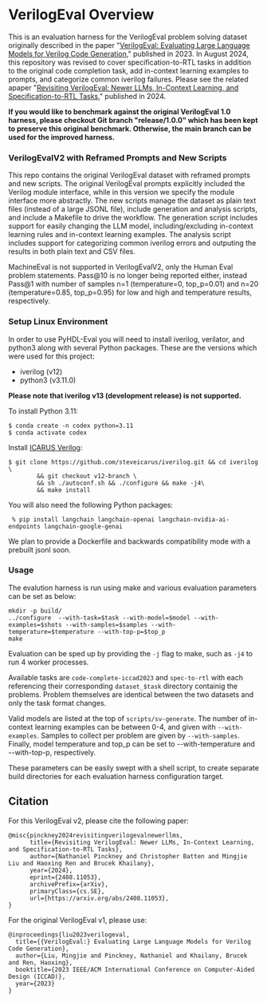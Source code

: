 # VerilogEval Overview

This is an evaluation harness for the VerilogEval problem solving dataset originally described in the paper "[VerilogEval: Evaluating Large Language Models for Verilog Code Generation](https://arxiv.org/abs/2309.07544)," published in 2023. In August 2024, this repository was revised to cover specification-to-RTL tasks in addition to the original code completion task, add in-context learning examples to prompts, and categorize common iverilog failures. Please see the related apaper "[Revisiting VerilogEval: Newer LLMs, In-Context Learning, and Specification-to-RTL Tasks](https://arxiv.org/abs/2408.11053)," published in 2024.

**If you would like to benchmark against the original VerilogEval 1.0 harness, please checkout Git branch "release/1.0.0" which has been kept to preserve this original benchmark. Otherwise, the main branch can be used for the improved harness.**

### VerilogEvalV2 with Reframed Prompts and New Scripts

This repo contains the original VerilogEval dataset with reframed prompts
and new scripts. The original VerilogEval prompts explicitly included the
Verilog module interface, while in this version we specify the module
interface more abstractly. The new scripts manage the dataset as plain
text files (instead of a large JSONL file), include generation and
analysis scripts, and include a Makefile to drive the workflow. The
generation script includes support for easily changing the LLM model,
including/excluding in-context learning rules and in-context learning
examples. The analysis script includes support for categorizing common
iverilog errors and outputing the results in both plain text and CSV
files.

MachineEval is not supported in VerilogEvalV2, only the Human Eval problem statements. Pass@10 is no longer being reported either, instead Pass@1 with number of samples n=1 (temperature=0, top_p=0.01) and n=20 (temperature=0.85, top_p=0.95) for low and high and temperature results, respectively.

### Setup Linux Environment

In order to use PyHDL-Eval you will need to install iverilog, verilator,
and python3 along with several Python packages. These are the versions
which were used for this project:

 - iverilog (v12)
 - python3 (v3.11.0)

**Please note that iverilog v13 (development release) is not supported.**

To install Python 3.11:
```
$ conda create -n codex python=3.11
$ conda activate codex
```

Install [ICARUS Verilog](https://github.com/steveicarus/iverilog):
```
$ git clone https://github.com/steveicarus/iverilog.git && cd iverilog \
        && git checkout v12-branch \
        && sh ./autoconf.sh && ./configure && make -j4\
        && make install
```

You will also need the following Python packages:

```
 % pip install langchain langchain-openai langchain-nvidia-ai-endpoints langchain-google-genai
```

We plan to provide a Dockerfile and backwards compatibility mode with a prebuilt jsonl soon.

### Usage 

The evalution harness is run using make and various evaluation parameters can be set as below:

```
mkdir -p build/
../configure  --with-task=$task --with-model=$model --with-examples=$shots --with-samples=$samples --with-temperature=$temperature --with-top-p=$top_p
make
```

Evaluation can be sped up by providing the `-j` flag to make, such as `-j4` to run 4 worker processes.

Available tasks are `code-complete-iccad2023` and `spec-to-rtl` with each referencing their corresponding `dataset_$task` directory containig the problems. Problem themselves are identical between the two datasets and only the task format changes.

Valid models are listed at the top of `scripts/sv-generate`. The number of in-context learning examples can be between 0-4, and given with `--with-examples`. Samples to collect per problem are given by `--with-samples`. Finally, model temperature and top_p can be set to --with-temperature and --with-top-p, respectively.

These parameters can be easily swept with a shell script, to create separate build directories for each evaluation harness configuration target. 

## Citation

For this VerilogEval v2, please cite the following paper:

```
@misc{pinckney2024revisitingverilogevalnewerllms,
      title={Revisiting VerilogEval: Newer LLMs, In-Context Learning, and Specification-to-RTL Tasks}, 
      author={Nathaniel Pinckney and Christopher Batten and Mingjie Liu and Haoxing Ren and Brucek Khailany},
      year={2024},
      eprint={2408.11053},
      archivePrefix={arXiv},
      primaryClass={cs.SE},
      url={https://arxiv.org/abs/2408.11053}, 
}
```

For the original VerilogEval v1, please use:

```
@inproceedings{liu2023verilogeval,
  title={{VerilogEval:} Evaluating Large Language Models for Verilog Code Generation},
  author={Liu, Mingjie and Pinckney, Nathaniel and Khailany, Brucek and Ren, Haoxing},
  booktitle={2023 IEEE/ACM International Conference on Computer-Aided Design (ICCAD)}, 
  year={2023}
}
```
